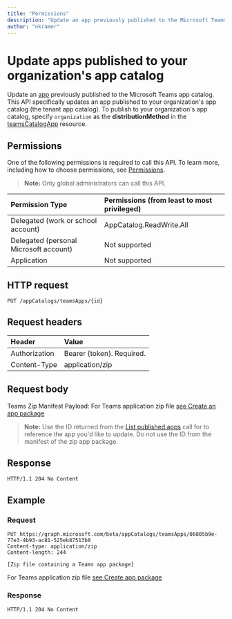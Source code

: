 ```yaml
---
title: "Permissions"
description: "Update an app previously published to the Microsoft Teams app catalog. "
author: "nkramer"
---
```


# Update apps published to your organization's app catalog



Update an [app](../resources/teamsapp.md) previously published to the Microsoft Teams app catalog. 
This API specifically updates an app published to your organization's app catalog (the tenant app catalog). 
To publish to your organization's app catalog, specify `organization` as the **distributionMethod** in the [teamsCatalogApp](../resources/teamsapp.md) resource.

## Permissions

One of the following permissions is required to call this API. To learn more, including how to choose permissions, see [Permissions](https://developer.microsoft.com/graph/docs/concepts/permissions_reference).

>**Note:** Only global administrators can call this API.

| Permission Type                        | Permissions (from least to most privileged)|
|:----------------------------------     |:-------------|
| Delegated (work or school account)     | AppCatalog.ReadWrite.All |
| Delegated (personal Microsoft account) | Not supported|
| Application                            | Not supported|

## HTTP request
<!-- { "blockType": "ignored" } -->
```http
PUT /appCatalogs/teamsApps/{id}
```

## Request headers

| Header        | Value           |
|:--------------|:--------------  |
| Authorization | Bearer {token}. Required.  |
| Content-Type  | application/zip |

## Request body

Teams Zip Manifest Payload: For Teams application zip file [see Create an app package](https://docs.microsoft.com/en-us/microsoftteams/platform/concepts/apps/apps-package)

>**Note:** Use the ID returned from the [List published apps](./teamsapp-list.md) call for to reference the app you'd like to update. 
Do not use the ID from the manifest of the zip app package.

## Response

```
HTTP/1.1 204 No Content
```

## Example

### Request

```
PUT https://graph.microsoft.com/beta/appCatalogs/teamsApps/06805b9e-77e3-4b93-ac81-525eb87513b8
Content-type: application/zip
Content-length: 244

[Zip file containing a Teams app package]
```

For Teams application zip file [see Create app package](https://docs.microsoft.com/en-us/microsoftteams/platform/concepts/apps/apps-package)

### Response

```
HTTP/1.1 204 No Content
```
